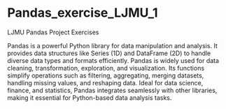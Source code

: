# Pandas_exercise_LJMU_1
LJMU Pandas Project Exercises

Pandas is a powerful Python library for data manipulation and analysis. It provides data structures like Series (1D) and DataFrame (2D) to handle diverse data types and formats efficiently. Pandas is widely used for data cleaning, transformation, exploration, and visualization. Its functions simplify operations such as filtering, aggregating, merging datasets, handling missing values, and reshaping data. Ideal for data science, finance, and statistics, Pandas integrates seamlessly with other libraries, making it essential for Python-based data analysis tasks.
